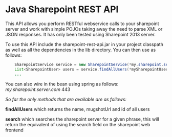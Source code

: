 Java Sharepoint REST API
========================

This API allows you perform RESTful webservice calls to your sharepoint server and work with simple POJOs taking away
the need to parse XML or JSON responses. It has only been tested using Sharepoint 2013 server.

To use this API include the sharepoint-rest-api.jar in your project classpath as well as all the dependencies in the
lib directory. You can then use as follows:
```java
    SharepointService service = new SharepointService(*my.sharepoint.server.com*, 443);
    List<SharepointUser> users = service.findAllUsers(*mySharepointUsername*, *mySharepointPassword*, *mySharepointDomain*);
    ...
```

You can also wire in the bean using spring as follows:
    <bean id="sharepointService" class="za.co.cmb.sharepoint.SharepointService">
      <constructor-arg>*my.sharepoint.server.com*</constructor-arg>
      <constructor-arg type="int"><value>443</value></constructor-arg>
    </bean>

*So far the only methods that are available are as follows:*

**findAllUsers** which returns the name, mugshotUrl and id of all users

**search** which searches the sharepoint server for a given phrase, this will return the equivalent of using the search field on the sharepoint web frontend